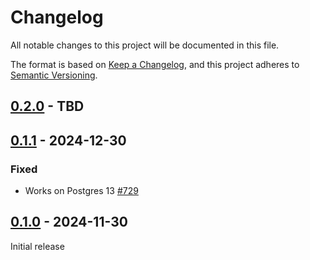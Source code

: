 # Changelog

All notable changes to this project will be documented in this file.

The format is based on [Keep a Changelog](https://keepachangelog.com/en/1.0.0/), and this project adheres
to [Semantic Versioning](https://semver.org/spec/v2.0.0.html).

## [0.2.0] - TBD

## [0.1.1] - 2024-12-30

### Fixed

* Works on Postgres 13 [#729](https://github.com/omnigres/omnigres/pull/729)

## [0.1.0] - 2024-11-30

Initial release

[Unreleased]: https://github.com/omnigres/omnigres/commits/next/omni_kube

[0.1.0]: [https://github.com/omnigres/omnigres/pull/676]

[0.1.1]: [https://github.com/omnigres/omnigres/pull/729]

[0.2.0]: [https://github.com/omnigres/omnigres/pull/913]
